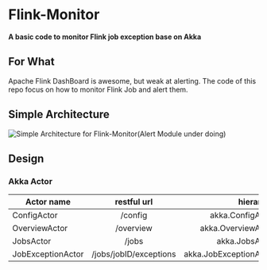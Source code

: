 # Flink-Monitor
**A basic code to monitor Flink job exception base on Akka**

## For What
Apache Flink DashBoard is awesome, but weak at alerting.
The code of this repo focus on how to monitor Flink Job and alert them.

## Simple Architecture
![Simple Architecture for Flink-Monitor(Alert Module under doing)](https://github.com/dubin555/Flink-Monitor/blob/master/png/simple-arch.png)

## Design

### Akka Actor
| Actor name        | restful url           | hierarchy  |
| ------------- |:-------------:| -----:|
| ConfigActor      |/config | akka.ConfigActor |
| OverviewActor      | /overview      |   akka.OverviewActor |
| JobsActor | /jobs      |    akka.JobsActor |
| JobExceptionActor | /jobs/jobID/exceptions      |    akka.JobExceptionActor |